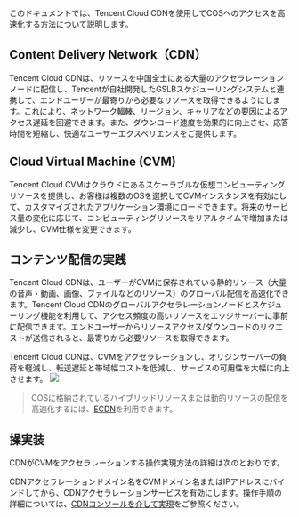 このドキュメントでは、Tencent Cloud CDNを使用してCOSへのアクセスを高速化する方法について説明します。

## Content Delivery Network（CDN）
Tencent Cloud CDNは、リソースを中国全土にある大量のアクセラレーションノードに配信し、Tencentが自社開発したGSLBスケジューリングシステムと連携して、エンドユーザーが最寄りから必要なリソースを取得できるようにします。これにより、ネットワーク輻輳、リージョン、キャリアなどの要因によるアクセス遅延を回避できます。また、ダウンロード速度を効果的に向上させ、応答時間を短縮し、快適なユーザーエクスペリエンスをご提供します。

## Cloud Virtual Machine (CVM)
Tencent Cloud CVMはクラウドにあるスケーラブルな仮想コンピューティングリソースを提供し、お客様は複数のOSを選択してCVMインスタンスを有効にして、カスタマイズされたアプリケーション環境にロードできます。将来のサービス量の変化に応じて、コンピューティングリソースをリアルタイムで増加または減少し、CVM仕様を変更できます。


## コンテンツ配信の実践

Tencent Cloud CDNは、ユーザーがCVMに保存されている静的リソース（大量の音声・動画、画像、ファイルなどのリソース）のグローバル配信を高速化できます。Tencent Cloud CDNのグローバルアクセラレーションノードとスケジューリング機能を利用して、アクセス頻度の高いリソースをエッジサーバーに事前に配信できます。エンドユーザーからリソースアクセス/ダウンロードのリクエストが送信されると、最寄りから必要リソースを取得できます。

Tencent Cloud CDNは、CVMをアクセラレーションし、オリジンサーバーの負荷を軽減し、転送遅延と帯域幅コストを低減し、サービスの可用性を大幅に向上させます。
![](https://main.qcloudimg.com/raw/66e176f86760440228d930e077f21247.png)

> COSに格納されているハイブリッドリソースまたは動的リソースの配信を高速化するには、[ECDN](https://intl.cloud.tencent.com/product/ecdn)を利用できます。


## 操実装

CDNがCVMをアクセラレーションする操作実現方法の詳細は次のとおりです。

CDNアクセラレーションドメイン名をCVMドメイン名またはIPアドレスにバインドしてから、CDNアクセラレーションサービスを有効にします。操作手順の詳細については、[CDNコンソールを介して実現](https://intl.cloud.tencent.com/document/product/228/32988)をご参照ください。
